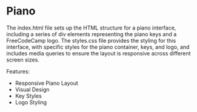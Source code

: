 # Piano

The index.html file sets up the HTML structure for a piano interface, including a series of div elements representing the piano keys and a FreeCodeCamp logo. The styles.css file provides the styling for this interface, with specific styles for the piano container, keys, and logo, and includes media queries to ensure the layout is responsive across different screen sizes.

Features:

* Responsive Piano Layout
* Visual Design
* Key Styles
* Logo Styling
